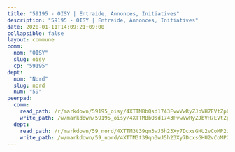 ```yaml
---
title: "59195 - OISY | Entraide, Annonces, Initiatives"
description: "59195 - OISY | Entraide, Annonces, Initiatives"
date: 2020-01-11T14:09:21+09:00
collapsible: false
layout: commune
comm:
  nom: "OISY"
  slug: oisy
  cp: "59195"
dept:
  nom: "Nord"
  slug: nord
  num: "59"
peerpad:
  comm:
    read_path: /r/markdown/59195_oisy/4XTTMBbQsd1743FvwVwRyZJbVH7EVtZpCgjs5qBrGRcx5gJY2
    write_path: /w/markdown/59195_oisy/4XTTMBbQsd1743FvwVwRyZJbVH7EVtZpCgjs5qBrGRcx5gJY2-K3TgU3ycVrk77WNhqXrvRk8ED8eW3KChNh5WMC16TY16xwNzUfXXmwKrmwXHSiqEGibPAhKbG14ZgKcKQBz1XGFFKrJpkAmkT8PYnZtDdy46aD6NtfsuJVX4mJr2981RLfy1y2m8
  dept:
    read_path: /r/markdown/59_nord/4XTTM3t39qn3wJ5h23Xy7DcxsGHU2vCoMP2z3iS4TUn3TrtdJ
    write_path: /w/markdown/59_nord/4XTTM3t39qn3wJ5h23Xy7DcxsGHU2vCoMP2z3iS4TUn3TrtdJ-K3TgTuZGkuZqXfr6fpmH7pGsMT6ndvZQMyRDze5QBt7XScLWHoBi246kLoDKpTH2Yo4f3AFSSJqGc2ozvNww7qPLqsDjpvahxCbQ6F5znbfjp6kVgaDcTYc9LyhwSfYuCevnvZUQ
---
```


